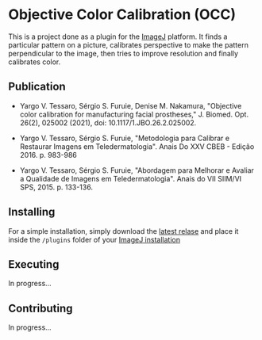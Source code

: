 # Objective Color Calibration (OCC)

This is a project done as a plugin for the [ImageJ](https://imagej.nih.gov/ij/) platform. 
It finds a particular pattern on a picture, calibrates perspective to make the pattern
perpendicular to the image, then tries to improve resolution and finally calibrates color.

## Publication

* Yargo V. Tessaro, Sérgio S. Furuie, Denise M. Nakamura,
  "Objective color calibration for manufacturing facial prostheses,"
  J. Biomed. Opt. 26(2), 025002 (2021), doi: 10.1117/1.JBO.26.2.025002.

* Yargo V. Tessaro, Sérgio S. Furuie,
  "Metodologia para Calibrar e Restaurar Imagens em Teledermatologia".
  Anais Do XXV CBEB - Edição 2016. p. 983-986
  
* Yargo V. Tessaro, Sérgio S. Furuie,
  "Abordagem para Melhorar e Avaliar a Qualidade de Imagens em Teledermatologia". 
  Anais do VII SIIM/VI SPS, 2015. p. 133-136.

## Installing

For a simple installation, simply download the
[latest relase](https://github.com/yargo13/correct_image/releases/)
and place it inside the `/plugins` folder of your
[ImageJ installation](https://imagej.nih.gov/ij/download.html)

## Executing

In progress...

## Contributing

In progress...

<!---
* In [Eclipse](http://eclipse.org), for example, it is as simple as
  _File&gt;Import...&gt;Existing Maven Project_.

* In [NetBeans](http://netbeans.org), it is even simpler:
  _File&gt;Open Project_.

* The same works in [IntelliJ](http://jetbrains.net).

* If [jEdit](http://jedit.org) is your preferred IDE, you will need the
  [Maven Plugin](http://plugins.jedit.org/plugins/?MavenPlugin).

Die-hard command-line developers can use Maven directly by calling `mvn`
in the project root.

However you build the project, in the end you will have the `.jar` file
(called *artifact* in Maven speak) in the `target/` subdirectory.

To copy the artifact into the correct place, you can call
`mvn -Dimagej.app.directory=/path/to/ImageJ.app/`.
This will not only copy your artifact, but also all the dependencies. Restart
your ImageJ or call *Help>Refresh Menus* to see your plugin in the menus.

Developing plugins in an IDE is convenient, especially for debugging. To
that end, the plugin contains a `main` method which sets the `plugins.dir`
system property (so that the plugin is added to the Plugins menu), starts
ImageJ, loads an image and runs the plugin. See also
[this page](https://imagej.net/Debugging#Debugging_plugins_in_an_IDE_.28Netbeans.2C_IntelliJ.2C_Eclipse.2C_etc.29)
for information how ImageJ makes it easier to debug in IDEs.

### Eclipse: To ensure that Maven copies the plugin to your ImageJ folder

1. Go to _Run Configurations..._
2. Choose _Maven Build_
3. Add the following parameter:
    - name: `imagej.app.directory`
    - value: `/path/to/ImageJ.app/`

This ensures that the final `.jar` file will also be copied to your ImageJ
plugins folder everytime you run the Maven Build

-->